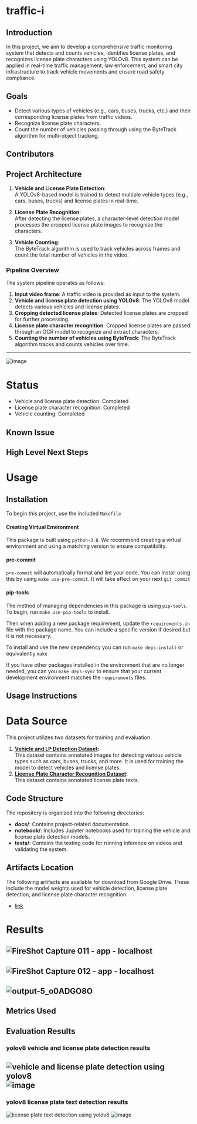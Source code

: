# traffic-i

## Introduction
In this project, we aim to develop a comprehensive traffic monitoring system that detects and counts vehicles, identifies license plates, and recognizes license plate characters using YOLOv8. This system can be applied in real-time traffic management, law enforcement, and smart city infrastructure to track vehicle movements and ensure road safety compliance.
## Goals
- Detect various types of vehicles (e.g., cars, buses, trucks, etc.) and their corresponding license plates from traffic videos.
- Recognize license plate characters.
- Count the number of vehicles passing through using the ByteTrack algorithm for multi-object tracking.
## Contributors
## Project Architecture
1. **Vehicle and License Plate Detection**:  
   A YOLOv8-based model is trained to detect multiple vehicle types (e.g., cars, buses, trucks) and license plates in real-time.

2. **License Plate Recognition**:  
   After detecting the license plates, a character-level detection model processes the cropped license plate images to recognize the characters.

3. **Vehicle Counting**:  
   The ByteTrack algorithm is used to track vehicles across frames and count the total number of vehicles in the video.

### Pipeline Overview
The system pipeline operates as follows:
1. **Input video frame**: A traffic video is provided as input to the system.
2. **Vehicle and license plate detection using YOLOv8**: The YOLOv8 model detects various vehicles and license plates.
3. **Cropping detected license plates**: Detected license plates are cropped for further processing.
4. **License plate character recognition**: Cropped license plates are passed through an OCR model to recognize and extract characters.
5. **Counting the number of vehicles using ByteTrack**: The ByteTrack algorithm tracks and counts vehicles over time.
---
![image](https://github.com/user-attachments/assets/62740fc2-3952-4b7a-b6dc-2df3ad247666)

# Status
- Vehicle and license plate detection: Completed
- License plate character recognition: Completed
- Vehicle counting: Completed
## Known Issue

## High Level Next Steps


# Usage
## Installation
To begin this project, use the included `Makefile`

#### Creating Virtual Environment

This package is built using `python-3.8`. 
We recommend creating a virtual environment and using a matching version to ensure compatibility.

#### pre-commit

`pre-commit` will automatically format and lint your code. You can install using this by using
`make use-pre-commit`. It will take effect on your next `git commit`

#### pip-tools

The method of managing dependencies in this package is using `pip-tools`. To begin, run `make use-pip-tools` to install. 

Then when adding a new package requirement, update the `requirements.in` file with 
the package name. You can include a specific version if desired but it is not necessary. 

To install and use the new dependency you can run `make deps-install` or equivalently `make`

If you have other packages installed in the environment that are no longer needed, you can you `make deps-sync` to ensure that your current development environment matches the `requirements` files. 

## Usage Instructions


# Data Source

This project utilizes two datasets for training and evaluation:

1. **[Vehicle and LP Detection Dataset](https://universe.roboflow.com/anand-nl5uw/data2-gy08l):**  
   This dataset contains annotated images for detecting various vehicle types such as cars, buses, trucks, and more. It is used for training the model to detect vehicles and license plates.
2. **[License Plate Character Recognition Dataset](https://universe.roboflow.com/lp-1sbdy/lp-h76ik):**  
   This dataset contains annotated license plate texts.


## Code Structure
The repository is organized into the following directories:
- **docs/**: Contains project-related documentation.
- **notebook/**: Includes Jupyter notebooks used for training the vehicle and license plate detection models.
- **tests/**: Contains the testing code for running inference on videos and validating the system.
## Artifacts Location
The following artifacts are available for download from Google Drive. These include the model weights used for vehicle detection, license plate detection, and license plate character recognition:
- [link](https://drive.google.com/drive/folders/1zhybja68Wg5LCsr8ejSa1NAcUmcEAvBd?usp=sharing)
# Results
![FireShot Capture 011 - app - localhost](https://github.com/user-attachments/assets/f48b04f0-69d4-4c30-a6db-b05463f54d99)
---
![FireShot Capture 012 - app - localhost](https://github.com/user-attachments/assets/b8d1b4ea-7925-4a2d-9e88-17398271cd1f)
---
![output-5_o0ADGO8O](https://github.com/user-attachments/assets/45a55ef3-5365-434f-a570-6f3d8f315658)
---
## Metrics Used
## Evaluation Results
### yolov8 vehicle and license plate detection results
![vehicle and license plate detection using yolov8](https://github.com/user-attachments/assets/a1a5a9f3-ad79-4bcd-b12b-c766c7c950ec)
![image](https://github.com/user-attachments/assets/d8326cc5-98cc-4db7-bcc1-aa669f0875e2)
---
### yolov8 license plate text detection results
![license plate text detection using yolov8](https://github.com/user-attachments/assets/20796a99-2bd3-4237-8841-a568251c9988)
![image](https://github.com/user-attachments/assets/9d9e3e53-8a01-4395-a1d8-f67e99d2e7fd)

